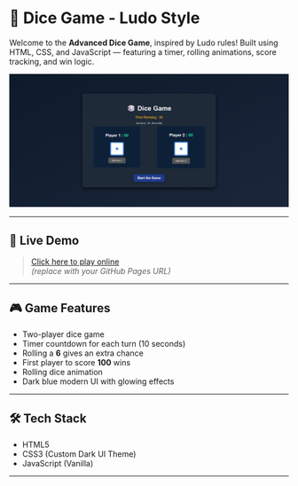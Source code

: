 # 🎲 Dice Game - Ludo Style

Welcome to the **Advanced Dice Game**, inspired by Ludo rules! Built using HTML, CSS, and JavaScript — featuring a timer, rolling animations, score tracking, and win logic.

![Screenshot](./screenshots/game-preview.png)

---

## 🚀 Live Demo

> [Click here to play online](https://agravi987.github.io/DiceGame/)  
> _(replace with your GitHub Pages URL)_

---

## 🎮 Game Features

- Two-player dice game
- Timer countdown for each turn (10 seconds)
- Rolling a **6** gives an extra chance
- First player to score **100** wins
- Rolling dice animation
- Dark blue modern UI with glowing effects

---

## 🛠️ Tech Stack

- HTML5
- CSS3 (Custom Dark UI Theme)
- JavaScript (Vanilla)

---
